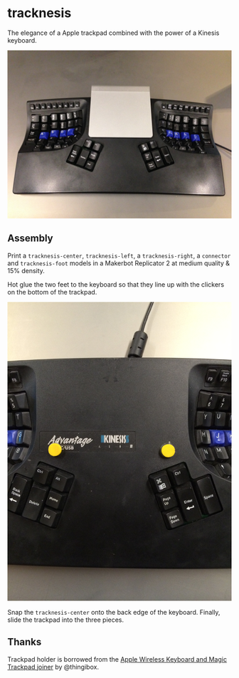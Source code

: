 # tracknesis

The elegance of a Apple trackpad combined with the power of a Kinesis
keyboard.

![tracknesis](concept.JPG)

## Assembly

Print a `tracknesis-center`, `tracknesis-left`, a `tracknesis-right`, a `connector` and `tracknesis-foot` models in a Makerbot Replicator 2 at medium
quality & 15% density.

Hot glue the two feet to the keyboard so that they line up with the clickers
on the bottom of the trackpad.

![tracknesis](footers.jpeg)

Snap the `tracknesis-center` onto the back edge of the keyboard. Finally, slide the trackpad into the three pieces.

## Thanks

Trackpad holder is borrowed from the [Apple Wireless Keyboard and Magic
Trackpad joiner](http://www.thingiverse.com/thing:22930) by @thingibox.
